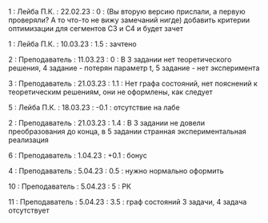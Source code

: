 1 : Лейба П.К. : 22.02.23 : 0 : (Вы вторую версию прислали, а первую проверяли? А то что-то не вижу замечаний нигде) добавить критерии оптимизации для сегментов С3 и С4 и будет зачет

1 : Лейба П.К. : 10.03.23 : 1.5 : зачтено

2 : Преподаватель : 11.03.23 : 0 : В 3 задании нет теоретического решения, 4 задание - потерян параметр t, 5 задание - нет эксперимента

3 : Преподаватель : 21.03.23 : 1.1 : Нет графа состояний, нет пояснений к теоретическим решениям, они не оформлены, как следует

5 : Лейба П.К. : 18.03.23 : -0.1 : отсутствие на лабе

2 : Преподаватель : 21.03.23 : 1.4 : В 3 задании не довели преобразования до конца, в 5 задании странная экспериментальная реализация

6 : Преподаватель : 1.04.23 : +0.1 : бонус

4 : Преподаватель : 5.04.23 : 0.5 : нужно нормально оформить

10 : Преподаватель : 5.04.23 : 5 : РК

11 : Преподаватель : 5.04.23 : 3.5 : граф состояний 3 задачи, 4 задача отсутствует
